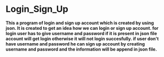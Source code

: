 # Login_Sign_Up
**This a program of login and sign up account which is created by using json.
It is created to get an idea how we can login or sign up account. for login user has to give username and password if it is present in json file account will get login otherwise it will not login succesfully.
if user don't have username and password he can sign up account by creating username and password and the information will be append in json file.**
